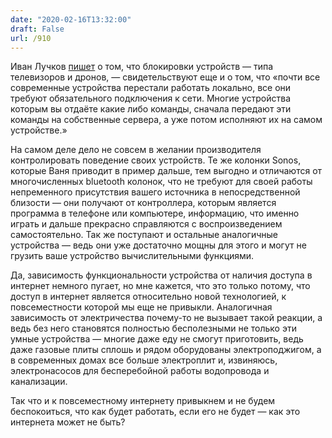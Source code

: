 ```yaml
---
date: "2020-02-16T13:32:00"
draft: False
url: /910
---
```


Иван Лучков [пишет](https://t.me/LuchkovCh/2570) о том, что блокировки устройств — типа телевизоров и дронов, — свидетельствуют еще и о том, что «почти все современные устройства перестали работать локально, все они требуют обязательного подключения к сети. Многие устройства которым вы отдаёте какие либо команды, сначала передают эти команды на собственные сервера, а уже потом исполняют их на самом устройстве.»

На самом деле дело не совсем в желании производителя контролировать поведение своих устройств. Те же колонки Sonos, которые Ваня приводит в пример дальше, тем выгодно и отличаются от многочисленных bluetooth колонок, что не требуют для своей работы непременного присутствия вашего источника в непосредственной близости — они получают от контроллера, которым является программа в телефоне или компьютере, информацию, что именно играть и дальше прекрасно справляются с воспроизведением самостоятельно. Так же поступают и остальные аналогичные устройства — ведь они уже достаточно мощны для этого и могут не грузить ваше устройство вычислительными функциями.

Да, зависимость функциональности устройства от наличия доступа в интернет немного пугает, но мне кажется, что это только потому, что доступ в интернет является относительно новой технологией, к повсеместности которой мы еще не привыкли. Аналогичная зависимость от электричества почему-то не вызывает такой реакции, а ведь без него становятся полностью бесполезными не только эти умные устройства — многие даже еду не смогут приготовить, ведь даже газовые плиты сплошь и рядом оборудованы электроподжигом, а в современных домах все больше электроплит и, извиняюсь, электронасосов для бесперебойной работы водопровода и канализации. 

Так что и к повсеместному интернету привыкнем и не будем беспокоиться, что как будет работать, если его не будет — как это интернета может не быть?

